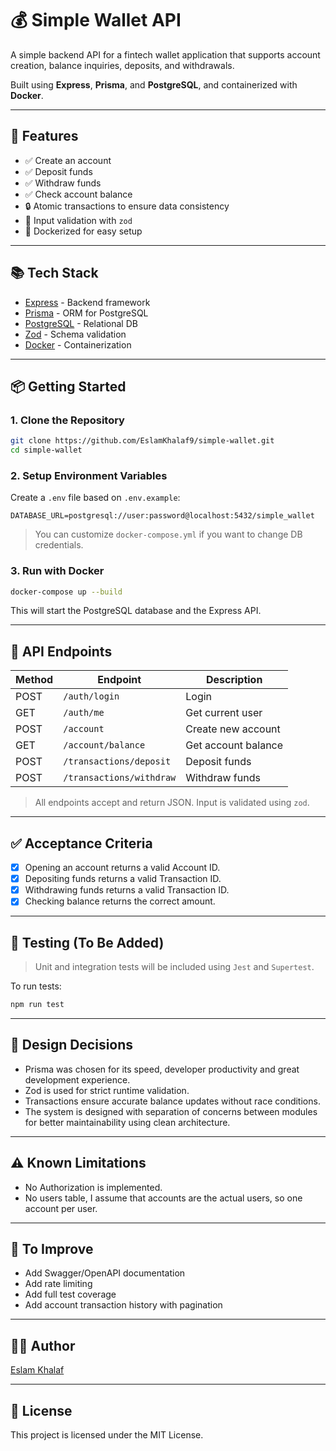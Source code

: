 # 💰 Simple Wallet API

A simple backend API for a fintech wallet application that supports account creation, balance inquiries, deposits, and withdrawals.

Built using **Express**, **Prisma**, and **PostgreSQL**, and containerized with **Docker**.

---

## 🚀 Features

- ✅ Create an account
- ✅ Deposit funds
- ✅ Withdraw funds
- ✅ Check account balance
- 🔒 Atomic transactions to ensure data consistency
- 🧪 Input validation with `zod`
- 🐳 Dockerized for easy setup

---

## 📚 Tech Stack

- [Express](https://expressjs.com/) - Backend framework
- [Prisma](https://www.prisma.io/) - ORM for PostgreSQL
- [PostgreSQL](https://www.postgresql.org/) - Relational DB
- [Zod](https://zod.dev/) - Schema validation
- [Docker](https://www.docker.com/) - Containerization

---

## 📦 Getting Started

### 1. Clone the Repository

```bash
git clone https://github.com/EslamKhalaf9/simple-wallet.git
cd simple-wallet
```

### 2. Setup Environment Variables

Create a `.env` file based on `.env.example`:

```env
DATABASE_URL=postgresql://user:password@localhost:5432/simple_wallet
```

> You can customize `docker-compose.yml` if you want to change DB credentials.

### 3. Run with Docker

```bash
docker-compose up --build
```

This will start the PostgreSQL database and the Express API.

---

## 🧪 API Endpoints

| Method | Endpoint                 | Description         |
| ------ | ------------------------ | ------------------- |
| POST   | `/auth/login`            | Login               |
| GET    | `/auth/me`               | Get current user    |
| POST   | `/account`               | Create new account  |
| GET    | `/account/balance`       | Get account balance |
| POST   | `/transactions/deposit`  | Deposit funds       |
| POST   | `/transactions/withdraw` | Withdraw funds      |

> All endpoints accept and return JSON. Input is validated using `zod`.

---

## ✅ Acceptance Criteria

- [x] Opening an account returns a valid Account ID.
- [x] Depositing funds returns a valid Transaction ID.
- [x] Withdrawing funds returns a valid Transaction ID.
- [x] Checking balance returns the correct amount.

---

## 🧪 Testing (To Be Added)

> Unit and integration tests will be included using `Jest` and `Supertest`.

To run tests:

```bash
npm run test
```

---

## 🧠 Design Decisions

- Prisma was chosen for its speed, developer productivity and great development experience.
- Zod is used for strict runtime validation.
- Transactions ensure accurate balance updates without race conditions.
- The system is designed with separation of concerns between modules for better maintainability using clean architecture.

---

## ⚠️ Known Limitations

- No Authorization is implemented.
- No users table, I assume that accounts are the actual users, so one account per user.

---

## 📌 To Improve

- Add Swagger/OpenAPI documentation
- Add rate limiting
- Add full test coverage
- Add account transaction history with pagination

---

## 🧑‍💻 Author

[Eslam Khalaf](https://github.com/EslamKhalaf9)

---

## 📄 License

This project is licensed under the MIT License.
